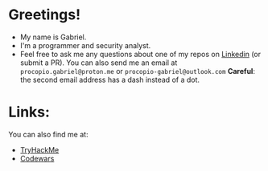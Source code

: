 # Greetings!
- My name is Gabriel.
- I'm a programmer and security analyst.
- Feel free to ask me any questions about one of my repos on [Linkedin](https://www.linkedin.com/in/gabriel-procopio-justino/) (or submit a PR). You can also send me an email at `procopio.gabriel@proton.me` or `procopio-gabriel@outlook.com` **Careful**: the second email address has a dash instead of a dot.

# Links:

You can also find me at:
- [TryHackMe](https://tryhackme.com/p/procopio.gabriel)
- [Codewars](https://www.codewars.com/users/procopio-gabriel)
